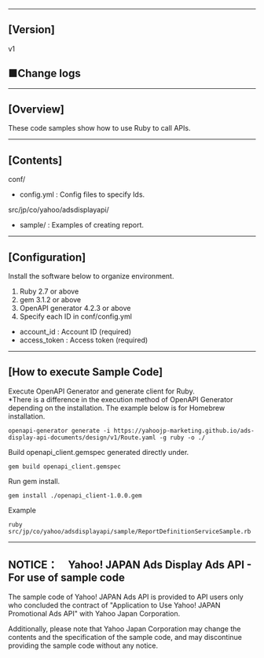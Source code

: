 --------------------------------
[Version]
--------------------------------
v1

■Change logs
-----------


--------------------------------
[Overview]
--------------------------------
These code samples show how to use Ruby to call APIs.

--------------------------------
[Contents]
--------------------------------
conf/
  - config.yml          : Config files to specify Ids.

src/jp/co/yahoo/adsdisplayapi/
  - sample/       : Examples of creating report.

--------------------------------
[Configuration]
--------------------------------
Install the software below to organize environment.

1. Ruby 2.7 or above
2. gem 3.1.2 or above
3. OpenAPI generator 4.2.3 or above
4. Specify each ID in conf/config.yml
  - account_id          : Account ID (required)
  - access_token        : Access token (required)

--------------------------------
[How to execute Sample Code]
--------------------------------
Execute OpenAPI Generator and generate client for Ruby.  
*There is a difference in the execution method of OpenAPI Generator depending on the installation. The example below is for Homebrew installation.
```
openapi-generator generate -i https://yahoojp-marketing.github.io/ads-display-api-documents/design/v1/Route.yaml -g ruby -o ./
```

Build openapi_client.gemspec generated directly under.
```
gem build openapi_client.gemspec
```
Run gem install.
```
gem install ./openapi_client-1.0.0.gem
```

Example
```
ruby src/jp/co/yahoo/adsdisplayapi/sample/ReportDefinitionServiceSample.rb 
```

--------------------------------
NOTICE：　Yahoo! JAPAN Ads Display Ads API - For use of sample code
--------------------------------

The sample code of Yahoo! JAPAN Ads API is provided to API users only who concluded the contract of "Application to Use Yahoo! JAPAN Promotional Ads API" with Yahoo Japan Corporation.

Additionally, please note that Yahoo Japan Corporation may change the contents and the specification of the sample code, and may discontinue providing the sample code without any notice.
